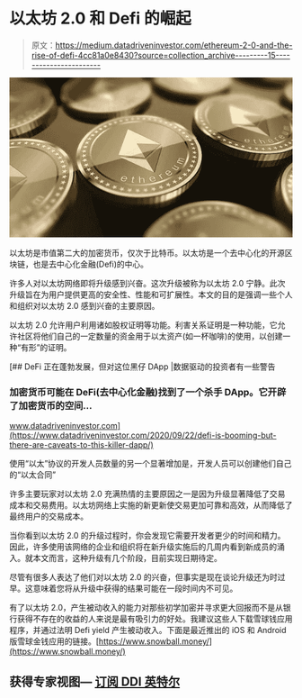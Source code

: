 # 以太坊 2.0 和 Defi 的崛起

> 原文：<https://medium.datadriveninvestor.com/ethereum-2-0-and-the-rise-of-defi-4cc81a0e8430?source=collection_archive---------15----------------------->

![](img/49d95d4ee43582c29a50c93f43623e52.png)

以太坊是市值第二大的加密货币，仅次于比特币。以太坊是一个去中心化的开源区块链，也是去中心化金融(Defi)的中心。

许多人对以太坊网络即将升级感到兴奋。这次升级被称为以太坊 2.0 宁静。此次升级旨在为用户提供更高的安全性、性能和可扩展性。本文的目的是强调一些个人和组织对以太坊 2.0 感到兴奋的主要原因。

以太坊 2.0 允许用户利用诸如股权证明等功能。利害关系证明是一种功能，它允许社区将他们自己的一定数量的资金用于以太资产(如一杯咖啡)的使用，以创建一种“有形”的证明。

[](https://www.datadriveninvestor.com/2020/09/22/defi-is-booming-but-there-are-caveats-to-this-killer-dapp/) [## DeFi 正在蓬勃发展，但对这位黑仔 DApp |数据驱动的投资者有一些警告

### 加密货币可能在 DeFi(去中心化金融)找到了一个杀手 DApp。它开辟了加密货币的空间…

www.datadriveninvestor.com](https://www.datadriveninvestor.com/2020/09/22/defi-is-booming-but-there-are-caveats-to-this-killer-dapp/) 

使用“以太”协议的开发人员数量的另一个显著增加是，开发人员可以创建他们自己的“以太合同”

许多主要玩家对以太坊 2.0 充满热情的主要原因之一是因为升级显著降低了交易成本和交易费用。以太坊网络上实施的新更新使交易更加可靠和高效，从而降低了最终用户的交易成本。

当你看到以太坊 2.0 的升级过程时，你会发现它需要开发者更少的时间和精力。因此，许多使用该网络的企业和组织将在新升级实施后的几周内看到新成员的涌入。就本文而言，这种升级有几个阶段，目前实现日期待定。

尽管有很多人表达了他们对以太坊 2.0 的兴奋，但事实是现在谈论升级还为时过早。这意味着您将从升级中获得的结果可能在一段时间内不可见。

有了以太坊 2.0，产生被动收入的能力对那些初学加密并寻求更大回报而不是从银行获得不存在的收益的人来说是最有吸引力的好处。我建议这些人下载雪球钱应用程序，并通过法明 Defi yield 产生被动收入。下面是最近推出的 iOS 和 Android 版雪球金钱应用的链接。[https://www.snowball.money/](https://www.snowball.money/)

## 获得专家视图— [订阅 DDI 英特尔](https://datadriveninvestor.com/ddi-intel)